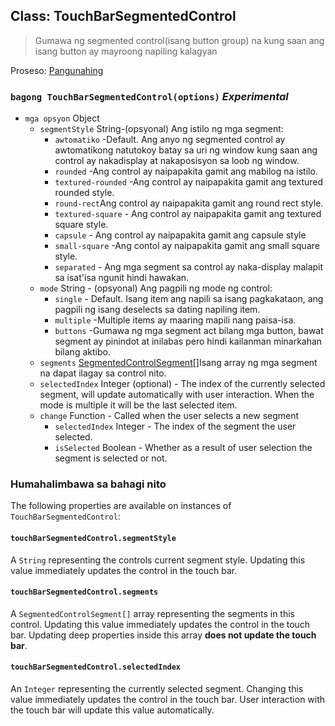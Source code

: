 ## Class: TouchBarSegmentedControl

> Gumawa ng segmented control(isang button group) na kung saan ang isang button ay mayroong napiling kalagyan

Proseso: [Pangunahing](../tutorial/quick-start.md#main-process)

### `bagong TouchBarSegmentedControl(options)` *Experimental*

* `mga opsyon` Object 
  * `segmentStyle` String-(opsyonal) Ang istilo ng mga segment: 
    * `awtomatiko` -Default. Ang anyo ng segmented control ay awtomatikong natutokoy batay sa uri ng window kung saan ang control ay nakadisplay at nakaposisyon sa loob ng window.
    * `rounded` -Ang control ay naipapakita gamit ang mabilog na istilo.
    * `textured-rounded` -Ang control ay naipapakita gamit ang textured rounded style.
    * `round-rect`Ang control ay naipapakita gamit ang round rect style.
    * `textured-square` - Ang control ay naipapakita gamit ang textured square style.
    * `capsule` - Ang control ay naipapakita gamit ang capsule style
    * `small-square` -Ang contol ay naipapakita gamit ang small square style.
    * `separated` - Ang mga segment sa control ay naka-display malapit sa isat'isa ngunit hindi hawakan.
  * `mode` String - (opsyonal) Ang pagpili ng mode ng control: 
    * `single` - Default. Isang item ang napili sa isang pagkakataon, ang pagpili ng isang deselects sa dating napiling item.
    * `multiple` -Multiple items ay maaring mapili nang paisa-isa.
    * `buttons` -Gumawa ng mga segment act bilang mga button, bawat segment ay pinindot at inilabas pero hindi kailanman minarkahan bilang aktibo.
  * `segments` [SegmentedControlSegment[]](structures/segmented-control-segment.md)Isang array ng mga segment na dapat ilagay sa control nito.
  * `selectedIndex` Integer (optional) - The index of the currently selected segment, will update automatically with user interaction. When the mode is multiple it will be the last selected item.
  * `change` Function - Called when the user selects a new segment 
    * `selectedIndex` Integer - The index of the segment the user selected.
    * `isSelected` Boolean - Whether as a result of user selection the segment is selected or not.

### Humahalimbawa sa bahagi nito

The following properties are available on instances of `TouchBarSegmentedControl`:

#### `touchBarSegmentedControl.segmentStyle`

A `String` representing the controls current segment style. Updating this value immediately updates the control in the touch bar.

#### `touchBarSegmentedControl.segments`

A `SegmentedControlSegment[]` array representing the segments in this control. Updating this value immediately updates the control in the touch bar. Updating deep properties inside this array **does not update the touch bar**.

#### `touchBarSegmentedControl.selectedIndex`

An `Integer` representing the currently selected segment. Changing this value immediately updates the control in the touch bar. User interaction with the touch bar will update this value automatically.